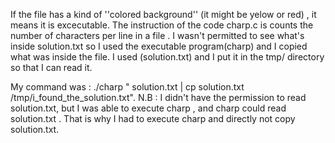 If the file has a kind of ''colored background'' (it might be yelow or red) , it means it is excecutable.
The instruction of the code charp.c is counts the number of characters per line in a file .
I wasn't permitted to see what's inside solution.txt so I used the executable program(charp) and I copied what was inside the file. I used (solution.txt) and I put it in the tmp/ directory so that I can read it.

My command was : ./charp " solution.txt | cp solution.txt /tmp/i_found_the_solution.txt".
N.B : I didn't have the permission to read solution.txt, but I was able to execute charp , and charp could read solution.txt . That is why I had to execute charp and directly not copy solution.txt.
